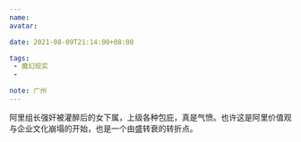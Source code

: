 ```yaml
---
name:
avatar:

date: 2021-08-09T21:14:00+08:00

tags:
 - 魔幻现实
 -

note: 广州
---
```

阿里组长强奸被灌醉后的女下属，上级各种包庇，真是气愤。也许这是阿里价值观与企业文化崩塌的开始，也是一个由盛转衰的转折点。


